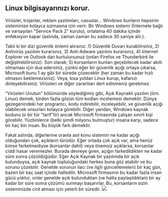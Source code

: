 <?php require("../../entete.php"); ?> <?php require("../../base.php"); ?>

<div id="corps">

<h2>Linux bilgisayarınızı korur.</h2>

<p>Virüsler, trojanlar, reklam yazılımları, casuslar... Windows bunların 
hepsinin sisteminize kolayca sızmasına izin verir. Bir Windows sistemi 
(İnternete bağlı ve varsayılan "Service Pack 2" kurulu), ortalama 40 
dakika içinde enfeksiyon kapar (aslında, zaman zaman bu sadece 30 
saniye alır.).</p>


<p>Tabii ki bir dizi güvenlik önlemi alırsınız. 1) Güvenlik Duvarı 
kurabilirsiniz, 2) Antivirüs yazılımı kurarsınız, 3) Anti-Adware 
yazılımı kurarsınız, 4) Internet Explorer ve Outlook dan kurtulursunuz 
(onları Firefox ve Thunderbird ile değiştirebilirsiniz). Son olarak; 
5) korsanların bunları geçebilecek kadar akıllı olmaması için dua 
edersiniz, çünkü eğer bir güvenlik açığı ortaya çıkarsa, Microsoft bunu 
1 ay gibi bir sürede çözecektir (her zaman bu kadar hızlı olmasını 
beklemezsiniz). Veya, kısa yoldan Linux kurup, kafanızı 
dinleyebilirsiniz. Virüsleri ve diğer zararlıları dert edinmeniz 
gerekmez.

<p>"Virüsleri Unutun" bölümünde söylediğimiz gibi, Açık Kaynaklı yazılım 
(örn. Linux) demek, birden fazla gözün tüm kodları incelemesi demektir. 
Dünya gezegenindeki her programcı, kodu indirebilir, inceleyebilir, ve 
güvenlik açığı olabilecek unsurları kolayca görebilir. Diğer yandan, 
Windows kaynak kodunu (o bir tür "tarif"tir) ancak Microsoft firmasında 
çalışan sınırlı kişi görebilir. Yüzbinlerce (belki şimdi milyonu 
bulmuştur) insana karşı, sadece bir kaç bin insan. Bu büyük fark 
demektir.

<p>Fakat aslında, diğerlerine oranla asıl konu sistemin ne kadar açığı 
olduğundan çok, açıkların türüdür. Eğer ortada çok açık var, ama 
henüz kimse farketmediyse (korsanlar dahil) veya önemsiz açıklarsa, 
korsanlar ciddi hasar veremezler. Burada devreye giren, açığın 
farkedildikten ne kadar süre sonra çözüldüğüdür. Eğer Açık Kaynak bir 
yazılımda bir açık bulunduysa, açık kaynak topluluğundaki herkes buna 
göz atabilir ve bu sorunu çözebilir. Genelde sorunun ilacı (ve ilgili 
güncellemeleri) bir kaç gün, bazen bir kaç saat içinde halledilir. 
Microsoft firmasının bu kadar fazla insan gücü yoktur, onlar genelde 
açık bulunduktan (ve hatta paylaşıldıktan) bir ay kadar bir süre sonra 
çözümü sunmayı başarırlar. Bu, korsanların sizin sisteminizde cirit 
atması için yeterli bir süredir.

<img src="Images/security_thumb.png" />

</div>
</body>
</html>
